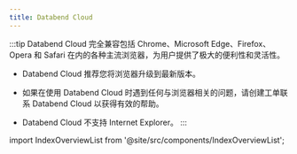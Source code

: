 ```yaml
---
title: Databend Cloud
---
```


:::tip
Databend Cloud 完全兼容包括 Chrome、Microsoft Edge、Firefox、Opera 和 Safari 在内的各种主流浏览器，为用户提供了极大的便利性和灵活性。

- Databend Cloud 推荐您将浏览器升级到最新版本。

- 如果在使用 Databend Cloud 时遇到任何与浏览器相关的问题，请创建工单联系 Databend Cloud 以获得有效的帮助。

- Databend Cloud 不支持 Internet Explorer。
:::

import IndexOverviewList from '@site/src/components/IndexOverviewList';

<IndexOverviewList />